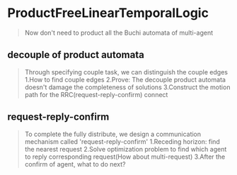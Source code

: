 # ProductFreeLinearTemporalLogic
>Now don't need to product all the Buchi automata of multi-agent
## decouple of product automata
>Through specifying couple task, we can distinguish the couple edges
1.How to find couple edges
2.Prove: The decouple product automata doesn't damage the completeness of solutions
3.Construct the motion path for the RRC(request-reply-confirm) connect 
## request-reply-confirm
>To complete the fully distribute, we design a communication mechanism called 'request-reply-confirm'
1.Receding horizon: find the nearest request
2.Solve optimization problem to find which agent to reply corresponding request(How about multi-request)
3.After the confirm of agent, what to do next?
